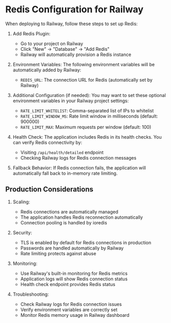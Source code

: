# Redis Configuration for Railway

When deploying to Railway, follow these steps to set up Redis:

1. Add Redis Plugin:
   - Go to your project on Railway
   - Click "New" -> "Database" -> "Add Redis"
   - Railway will automatically provision a Redis instance

2. Environment Variables:
   The following environment variables will be automatically added by Railway:
   - `REDIS_URL`: The connection URL for Redis (automatically set by Railway)

3. Additional Configuration (if needed):
   You may want to set these optional environment variables in your Railway project settings:
   - `RATE_LIMIT_WHITELIST`: Comma-separated list of IPs to whitelist
   - `RATE_LIMIT_WINDOW_MS`: Rate limit window in milliseconds (default: 900000)
   - `RATE_LIMIT_MAX`: Maximum requests per window (default: 100)

4. Health Check:
   The application includes Redis in its health checks. You can verify Redis connectivity by:
   - Visiting `/api/health/detailed` endpoint
   - Checking Railway logs for Redis connection messages

5. Fallback Behavior:
   If Redis connection fails, the application will automatically fall back to in-memory rate limiting.

## Production Considerations

1. Scaling:
   - Redis connections are automatically managed
   - The application handles Redis reconnection automatically
   - Connection pooling is handled by ioredis

2. Security:
   - TLS is enabled by default for Redis connections in production
   - Passwords are handled automatically by Railway
   - Rate limiting protects against abuse

3. Monitoring:
   - Use Railway's built-in monitoring for Redis metrics
   - Application logs will show Redis connection status
   - Health check endpoint provides Redis status

4. Troubleshooting:
   - Check Railway logs for Redis connection issues
   - Verify environment variables are correctly set
   - Monitor Redis memory usage in Railway dashboard
